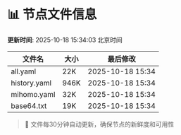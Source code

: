 # 📊 节点文件信息

**更新时间**: 2025-10-18 15:34:03 北京时间

| 文件名 | 大小 | 最后修改 |
|--------|------|----------|
| all.yaml | 22K | 2025-10-18 15:34 |
| history.yaml | 946K | 2025-10-18 15:34 |
| mihomo.yaml | 32K | 2025-10-18 15:34 |
| base64.txt | 19K | 2025-10-18 15:34 |

> 🔄 文件每30分钟自动更新，确保节点的新鲜度和可用性
